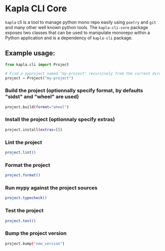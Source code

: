 # Kapla CLI Core

`kapla` cli is a tool to manage python mono repo easily using `poetry` and `git` and many other well known python tools. The `kapla-cli-core` package exposes two classes that can be used to manipulate monorepo within a Python application and is a dependency of `kapla-cli` package.

## Example usage:

```python
from kapla.cli import Project

# Find a pyproject named "my-project" recursively from the current directory
project = Project("my-project")
```

### Build the project (optionnally specify format, by defaults "sidst" and "wheel" are used)

```bash
project.build(format="wheel")
```

### Install the project (optionnaly specify extras)

```bash
project.install(extras=[])
```

### Lint the project

```bash
project.lint()
```

### Format the project

```bash
project.format()
```

### Run mypy against the project sources

```bash
project.typecheck()
```

### Test the project

```bash
project.test()
```

### Bump the project version

```bash
project.bump("new_version")
```
